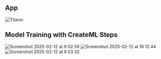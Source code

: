 ## App

![Titanic](https://github.com/user-attachments/assets/275252e6-ed76-422d-b83a-8194e5ae0f32)

## Model Training with CreateML Steps

![Screenshot 2025-02-12 at 9 02 59](https://github.com/user-attachments/assets/2da6e148-16f5-4a7e-96f8-414891e3946a)
![Screenshot 2025-02-12 at 16 12 44](https://github.com/user-attachments/assets/121b10a0-201f-49c3-8d07-9c6a94ce77d5)
![Screenshot 2025-02-12 at 9 03 32](https://github.com/user-attachments/assets/f0848913-02a9-4be1-95bb-a7ccb90b9033)
